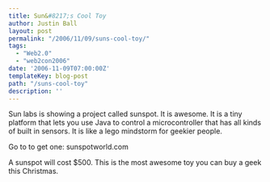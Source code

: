 ```yaml
---
title: Sun&#8217;s Cool Toy
author: Justin Ball
layout: post
permalink: "/2006/11/09/suns-cool-toy/"
tags:
  - "Web2.0"
  - "web2con2006"
date: '2006-11-09T07:00:00Z'
templateKey: blog-post
path: "/suns-cool-toy"
description: ''
---
```


Sun labs is showing a project called sunspot. It is awesome. It is a tiny platform that lets you use Java to control a microcontroller that has all kinds of built in sensors. It is like a lego mindstorm for geekier people.

Go to to get one:
sunspotworld.com

A sunspot will cost $500. This is the most awesome toy you can buy a geek this Christmas.
